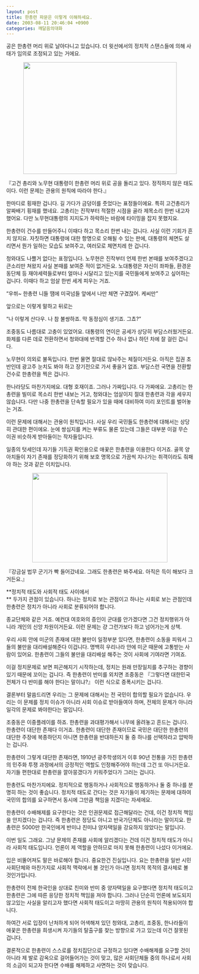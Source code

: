 ```yaml
---
layout: post
title: 한총련 파문은 이렇게 이해하세요.
date: 2003-08-11 20:46:04 +0900
categories: 깨달음의대화
---
```

공은 한총련 머리 위로 날아다니고 있습니다. 더 윗선에서의 정치적 스탠스들에 의해 사태가 임의로 조정되고 있는 거에요. 

<p align="center">
  <img src="http://drkimz.com/technote/board/KDR/upimg/1060601549.jpg" width="413" height="300" border="0" />
</p>

<p align="left">
  『고건 총리와 노무현 대통령이 한총련 머리 위로 공을 돌리고 있다. 정직하지 않은 태도이다. 이런 문제는 관용의 원칙에 따라야 한다.』
</p>

한마디로 횡재한 겁니다. 길 가다가 금덩이를 줏었다는 표정들이에요. 특히 고건총리가 알짜배기 횡재를 했네요. 고총리는 진작부터 적절한 시점을 골라 제목소리 한번 내고자 했어요. 다만 노무현대통령의 지지도가 하락하는 바람에 타이밍을 잡지 못했지요. 

한총련이 건수를 만들어주니 이때다 하고 목소리 한번 내는 겁니다. 사실 이런 기회가 흔치 않지요. 자칫하면 대통령에 대한 항명으로 오해될 수 있는 판에, 대통령의 체면도 살리면서 뭔가 일하는 모습도 보여주고, 여러모로 체면치레 한 겁니다. 

청와대도 나쁠거 없다는 표정입니다. 노무현은 진작부터 언제 한번 본때를 보여주겠다고 큰소리만 쳐왔지 사실 본때를 보여준 적이 없거든요. 노대통령은 자신이 좌파들, 환경운동단체 등 재야세력들로부터 얼마나 시달리고 있는지를 국민들에게 보여주고 싶어하는 겁니다. 이때다 하고 엄살 한번 세게 피우는 거죠. 

“우쒸~ 한총련 니들 땜에 미국넘들 앞에서 나만 체면 구겼잖어. 케씨만” 

앞으로는 이렇게 말하고 뒤로는 

“나 이렇게 산다우. 나 참 불쌍하죠. 막 동정심이 생기죠. 그쵸?”

조중동도 나름대로 고충이 있었어요. 대통령의 연이은 공세가 상당히 부담스러웠거든요. 화제를 다른 데로 전환하면서 청와대에 반격할 건수 하나 없나 하던 차에 잘 걸린 겁니다. 

노무현이 의외로 불독입니다. 한번 물면 절대로 않놔주는 체질이거든요. 아직은 집권 초반인데 광고주 눈치도 봐야 하고 장기전으로 가서 좋을거 없죠. 부담스런 국면을 전환할 건수로 한총련을 찍은 겁니다.

한나라당도 마찬가지에요. 대형 호재이죠. 그러나 가짜입니다. 다 가짜에요. 고총리는 한총련을 빌미로 목소리 한번 내보는 거고, 청와대는 엄살이지 절대 한총련과 각을 세우지 않습니다. 다만 나중 한총련을 단속할 필요가 있을 때에 대비하여 미리 포인트를 벌어놓는 거죠. 

이런 문제에 대해서는 관용이 원칙입니다. 사실 우리 국민들도 한총련에 대해서는 상당히 관대한 편이에요. 눈에 쌍심지를 켜는 부류도 물론 있는데 그들은 대부분 이걸 무슨 이권 비슷하게 받아들이는 작자들입니다. 

일종의 텃세인데 자기들 기득권 확인용으로 애꿎은 한총련을 이용한다 이거죠. 골목 양아치들이 자기 존재를 정당화하기 위해 보호 명목으로 가끔씩 지나가는 취객이라도 줘패야 하는 것과 같은 이치입니다. 

<p align="center">
  <img src="http://drkimz.com/technote2/board/cafe/upimg/1060594633.jpg" width="364" height="240" border="0" />
</p>

<p align="left">
  『강금실 법무 군기가 빡 들어갔네요. 그래도 한총련은 봐주세요. 아직은 득이 해보다 크거든요.』
</p>

**정치적 태도와 사회적 태도 사이에서  
** 두가지 관점이 있습니다. 하나는 정치로 보는 관점이고 하나는 사회로 보는 관점인데 한총련은 정치가 아니라 사회로 분류되어야 합니다. 

종교단체와 같은 거죠. 예컨대 여호와의 증인이 군대를 안가겠다면 그건 정치행위가 아니라 개인의 신앙 차원이거든요. 이런 문제는 걍 그런가보다 하고 넘어가는게 상책.

우리 사회 안에 미군의 존재에 대한 불만이 일정부분 있다면, 한총련이 소동을 피워서 그들의 불만을 대리배설해준다 이겁니다. 명백히 우리나라 안에 미군 때문에 고통받는 사람이 있어요. 한총련이 그들의 불만을 대리배설 해주는 것이 사회에 기여라면 기여죠.

이걸 정치문제로 보면 피곤해지기 시작하는데, 정치는 원래 만장일치를 추구하는 경향이 있기 때문에 꼬이는 겁니다. 즉 한총련이 반미를 외치면 조중동은 『그렇다면 대한민국 전체가 다 반미를 해야 한다는 말이냐?』 이런 식으로 증폭시키는 겁니다. 

결론부터 말씀드리면 우리는 그 문제에 대해서는 전 국민이 합의할 필요가 없습니다. 우리는 이 문제를 정치 이슈가 아니라 사회 이슈로 받아들여야 하며, 전체의 문제가 아니라 일각의 문제로 봐야한다는 말입니다.

조중동은 이중플레이를 하죠. 한총련을 과대평가해서 나무에 올려놓고 흔드는 겁니다. 한총련이 대단한 존재다 이거죠. 한총련이 대단한 존재이므로 국민은 대단한 한총련의 대단한 주장에 복종하던지 아니면 한총련을 반대하든지 둘 중 하나를 선택하라고 압박하는 겁니다. 

한총련이 그렇게 대단한 존재라면, 1910년 광주학생의거 이후 90년 전통을 가진 한총련의 민주화 투쟁 과정에서의 긍정적인 역할도 인정해주어야 하는데 그건 또 아니거든요. 자기들 편한대로 한총련을 깔아뭉갰다가 키워주었다가 그러는 겁니다. 

한총련도 마찬가지에요. 정치적으로 행동하거나 사회적으로 행동하거나 둘 중 하나를 분명히 하는 것이 좋습니다. 정치적 태도로 간다는 것은 자기들이 제기하는 문제에 대하여 국민의 합의를 요구하면서 동시에 그만큼 책임을 지겠다는 자세에요. 

한총련이 수배해제를 요구한다는 것은 인권문제로 접근해달라는 건데, 이건 정치적 책임을 안지겠다는 겁니다. 즉 한총련은 정당도 아니고 반국가단체도 아니라는 말이지요. 한총련은 5000만 한국인에게 반미냐 친미냐 양자택일을 강요하지 않았다는 말입니다. 

이번 일도 그래요. 그냥 문제의 존재를 사회에 알리겠다는 건데 이건 정치적 태도가 아니라 사회적 태도입니다. 언론이 제 역할을 안하므로 마지 못해 한총련이 나섰다 이거에요. 

입은 비뚤어져도 말은 바로해야 합니다. 중요한건 진실입니다. 요는 한총련을 일반 시민사회단체와 마찬가지로 사회적 맥락에서 볼 것인가 아니면 정치적 목적의 결사체로 볼 것인가입니다. 

한총련이 전체 한국인을 상대로 친미와 반미 중 양자택일을 요구했다면 정치적 태도이고 한총련은 그에 따른 응당한 정치적 책임을 져야 합니다. 그러나 단순히 언론에 보도되지 않고있는 사실을 알리고자 했다면 사회적 태도이고 마땅히 관용의 원칙이 적용되어야 합니다. 

하여간 서로 입장이 난처하게 되어 어색해져 있던 청와대, 고총리, 조중동, 한나라들이 애꿎은 한총련을 희생시켜 자기들의 탈출구를 찾는 방향으로 가고 있는데 이건 잘못된 겁니다. 

결론적으로 한총련이 스스로를 정치집단으로 규정하고 있다면 수배해제를 요구할 것이 아니라 제 발로 감옥으로 걸어들어가는 것이 맞고, 많은 사회단체들 중의 하나로서 사회의 소금이 되고자 한다면 수배를 해제하고 사면하는 것이 맞습니다.